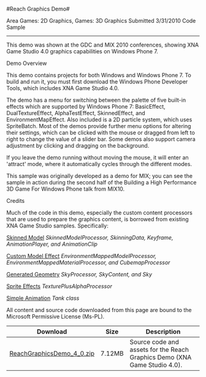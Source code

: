 #Reach Graphics Demo#

Area
Games: 2D Graphics, Games: 3D Graphics
Submitted
3/31/2010
Code Sample

---

This demo was shown at the GDC and MIX 2010 conferences, showing XNA Game Studio 4.0 graphics capabilities on Windows Phone 7. 

Demo Overview

This demo contains projects for both Windows and Windows Phone 7. To build and run it, you must first download the Windows Phone Developer Tools, which includes XNA Game Studio 4.0.

The demo has a menu for switching between the palette of five built-in effects which are supported by Windows Phone 7: BasicEffect, DualTextureEffect, AlphaTestEffect, SkinnedEffect, and EnvironmentMapEffect. Also included is a 2D particle system, which uses SpriteBatch. Most of the demos provide further menu options for altering their settings, which can be clicked with the mouse or dragged from left to right to change the value of a slider bar. Some demos also support camera adjustment by clicking and dragging on the background.

If you leave the demo running without moving the mouse, it will enter an 'attract' mode, where it automatically cycles through the different modes.

This sample was originally developed as a demo for MIX; you can see the sample in action during the second half of the Building a High Performance 3D Game For Windows Phone talk from MIX10.

Credits

Much of the code in this demo, especially the custom content processors that are used to prepare the graphics content, is borrowed from existing XNA Game Studio samples. Specifically:

[Skinned Model](https://github.com/kniEngine/XNAGameStudio/tree/master/src/Skinned-Model/) 	*SkinnedModelProcessor, SkinningData, Keyframe, AnimationPlayer, and AnimationClip*

[Custom Model Effect](https://github.com/kniEngine/XNAGameStudio/tree/master/src/Custom-Model-Effect/) 	*EnvironmentMappedModelProcessor, EnvironmentMappedMaterialProcessor, and CubemapProcessor*

[Generated Geometry](https://github.com/kniEngine/XNAGameStudio/tree/master/src/Generated-Geometry/) 	*SkyProcessor, SkyContent, and Sky*

[Sprite Effects](https://github.com/kniEngine/XNAGameStudio/tree/master/src/Sprite-Effects/) 	*TexturePlusAlphaProcessor*

[Simple Animation](https://github.com/kniEngine/XNAGameStudio/tree/master/src/Simple-Animation/) 	*Tank class*

All content and source code downloaded from this page are bound to the Microsoft Permissive License (Ms-PL).


Download | Size | Description
---|---|---|
[ReachGraphicsDemo_4_0.zip](https://github.com/kniEngine/XNAGameStudio/blob/master/Samples/ReachGraphicsDemo_4_0.zip?raw=true) | 7.12MB | Source code and assets for the Reach Graphics Demo (XNA Game Studio 4.0). 